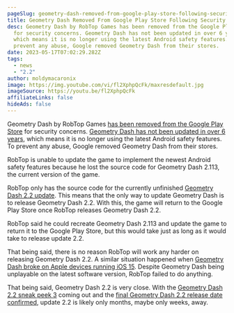 ```yaml
---
pageSlug: geometry-dash-removed-from-google-play-store-following-security-concerns
title: Geometry Dash Removed From Google Play Store Following Security Concerns
desc: Geometry Dash by RobTop Games has been removed from the Google Play Store
  for security concerns. Geometry Dash has not been updated in over 6 years,
  which means it is no longer using the latest Android safety features. To
  prevent any abuse, Google removed Geometry Dash from their stores.
date: 2023-05-17T07:02:29.282Z
tags:
  - news
  - "2.2"
author: moldymacaronix
image: https://img.youtube.com/vi/fl2XphpQcFk/maxresdefault.jpg
imageSource: https://youtu.be/fl2XphpQcFk
affiliateLinks: false
hideAds: false
---
```

Geometry Dash by RobTop Games [has been removed from the Google Play Store](/posts/geometry-dash-moderator-says-2-2-is-right-around-the-corner/) for security concerns. [Geometry Dash has not been updated in over 6 years](), which means it is no longer using the latest Android safety features. To prevent any abuse, Google removed Geometry Dash from their stores.

RobTop is unable to update the game to implement the newest Android safety features because he lost the source code for Geometry Dash 2.113, the current version of the game.

RobTop only has the source code for the currently unfinished [Geometry Dash 2.2 update](/categories/2.2/). This means that the only way to update Geometry Dash is to release Geometry Dash 2.2. With this, the game will return to the Google Play Store once RobTop releases Geometry Dash 2.2.

RobTop said he could recreate Geometry Dash 2.113 and update the game to return it to the Google Play Store, but this would take just as long as it would take to release update 2.2.

That being said, there is no reason RobTop will work any harder on releasing Geometry Dash 2.2. A similar situation happened when [Geometry Dash broke on Apple devices running iOS 15](/posts/geometry-dash-how-to-fix-ios-crash-bug/). Despite Geometry Dash being unplayable on the latest software version, RobTop failed to do anything.

That being said, Geometry Dash 2.2 is very close. With the [Geometry Dash 2.2 sneak peek 3](/posts/final-geometry-dash-2-2-sneak-peek-released-by-robtop-games/) coming out and the [final Geometry Dash 2.2 release date confirmed](/posts/robtop-confirms-third-and-final-geometry-dash-2-2-release-date/), update 2.2 is likely only months, maybe only weeks, away.